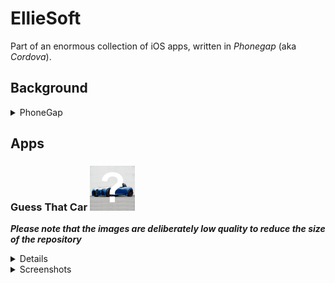 # EllieSoft
Part of an enormous collection of iOS apps, written in _Phonegap_ (aka _Cordova_).

## Background
<details>
  <summary>PhoneGap</summary>

_PhoneGap_ was the framework which became _Cordova_ after it was acquired by _Adobe_.  This is essentially a
web page (_NSWebView_ on _iOS_) running locally.  _PhoneGap_ provides additional functionality to access
hardware on the host platform eg camera, pictures, contacts, but none of these apps needed that.

The main attraction of _PhoneGap_ is that it provides a reasonable way to develop cross-platform apps.
The downside is that not all native functionality is available or accessible.  Further, any UI is
constrained by what is available in a web page.  However, for the types of apps I was developing at the time, 
this was an acceptable compromise.

These were written c2008-c2011 and probably do not show the best practices for Javascript as I was just
learning Javascript and fumbling my way through.  However, in my defence,  "Shipping code trumps everything"!

</details>

## Apps

### Guess That Car <img src="GuessThatCar/iOS/AppStore/Icon.png" width="72" height="72"/>
_**Please note that the images are deliberately low quality to reduce the size of the repository**_

<details>
Are you a petrol head?  Do you know a Ford from a Chrysler?  How well do you know your cars?  Could you identify a car from a picture fragment?

Now you can test your knowledge with this great app. Scratch away to reveal part of a car and then take your best guess. Get it right and earn points to gain access to beautiful galleries of high quality images. Progress through the levels and view over 2000 car pictures.

'Guess That Car' features:
* simple, uncluttered, intuitive interface
* over 2000 high quality, high resolution color images
* beautiful CoverFlow interface to browse galleries
* lots of current cars
* really test your knowledge against:
** car interiors
** concept cars
** high end exotica exotica
* car sound effects (which you can turn off!)

</details>

<details>
  <summary>Screenshots</summary>
  
  <img src="GuessThatCar/iOS/AppStore/iPad/iPad_01.png"/><p/>
  <img src="GuessThatCar/iOS/AppStore/iPad/iPad_02.png"/><p/>
  <img src="GuessThatCar/iOS/AppStore/iPad/iPad_03.png"/><p/>
  <img src="GuessThatCar/iOS/AppStore/iPad/iPad_04.png"/><p/>
  <img src="GuessThatCar/iOS/AppStore/iPad/iPad_05.png"/><p/>
  <img src="GuessThatCar/iOS/AppStore/iPhone-3.5/iPhone35_01.png"/><p/>
  <img src="GuessThatCar/iOS/AppStore/iPhone-3.5/iPhone35_02.png"/><p/>
  <img src="GuessThatCar/iOS/AppStore/iPhone-3.5/iPhone35_03.png"/><p/>
  <img src="GuessThatCar/iOS/AppStore/iPhone-3.5/iPhone35_04.png"/><p/>
  <img src="GuessThatCar/iOS/AppStore/iPhone-3.5/iPhone35_05.png"/><p/>
  <img src="GuessThatCar/iOS/AppStore/iPhone-4.0/iPhone40_01.png"/><p/>
  <img src="GuessThatCar/iOS/AppStore/iPhone-4.0/iPhone40_02.png"/><p/>
  <img src="GuessThatCar/iOS/AppStore/iPhone-4.0/iPhone40_03.png"/><p/>
  <img src="GuessThatCar/iOS/AppStore/iPhone-4.0/iPhone40_04.png"/><p/>
  <img src="GuessThatCar/iOS/AppStore/iPhone-4.0/iPhone40_05.png"/><p/>
    
</details>
